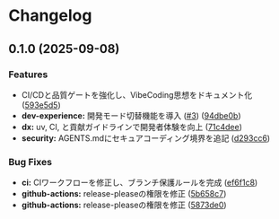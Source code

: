 # Changelog

## 0.1.0 (2025-09-08)


### Features

* CI/CDと品質ゲートを強化し、VibeCoding思想をドキュメント化 ([593e5d5](https://github.com/burusan123/dev_template_python/commit/593e5d5fc1e47f24f04afeb407340aa2fd404f1b))
* **dev-experience:** 開発モード切替機能を導入 ([#3](https://github.com/burusan123/dev_template_python/issues/3)) ([94dbe0b](https://github.com/burusan123/dev_template_python/commit/94dbe0b814b28c0f271708135f41507ebbe9ad29))
* **dx:** uv, CI, と貢献ガイドラインで開発者体験を向上 ([71c4dee](https://github.com/burusan123/dev_template_python/commit/71c4deec2f92c00ce15e6087f0d4b5bd28f13666))
* **security:** AGENTS.mdにセキュアコーディング境界を追記 ([d293cc6](https://github.com/burusan123/dev_template_python/commit/d293cc64cd6efcb223520dbfdbaca3352f72df80))


### Bug Fixes

* **ci:** CIワークフローを修正し、ブランチ保護ルールを完成 ([ef6f1c8](https://github.com/burusan123/dev_template_python/commit/ef6f1c848f857b4b713104f273e41f58a9b919f5))
* **github-actions:** release-pleaseの権限を修正 ([5b658c7](https://github.com/burusan123/dev_template_python/commit/5b658c7bba120faa11a86505c5d0f62a81803030))
* **github-actions:** release-pleaseの権限を修正 ([5873de0](https://github.com/burusan123/dev_template_python/commit/5873de0dbde7231685e0a4c36ebcf3f1cc674413))
